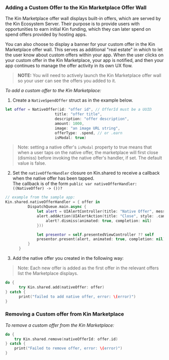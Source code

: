 ### Adding a Custom Offer to the Kin Marketplace Offer Wall ###

The Kin Marketplace offer wall displays built-in offers, which are served by the Kin Ecosystem Server. Their purpose is to provide users with opportunities to earn initial Kin funding, which they can later spend on spend offers provided by hosting apps.

You can also choose to display a banner for your custom offer in the Kin Marketplace offer wall. This serves as additional "real estate" in which to let the user know about custom offers within your app. When the user clicks on your custom offer in the Kin Marketplace, your app is notified, and then your app continues to manage the offer activity in its own UX flow.

>**NOTE:** You will need to actively launch the Kin Marketplace offer wall so your user can see the offers you added to it.

*To add a custom offer to the Kin Marketplace:*

1. Create a ```NativeSpendOffer``` struct as in the example below.

  ```swift
let offer = NativeOffer(id: "offer id", // OfferId must be a UUID
                        title: "offer title",
                        description: "offer description",
                        amount: 1000,
                        image: "an image URL string",
                        offerType: .spend, // or .earn
                        isModal: true)
```
> Note: setting a native offer's `isModal` property to true means that when a user taps on the native offer, the marketplace will first close (dismiss) before invoking the native offer's handler, if set. The default value is false.

2.	Set the  `nativeOfferHandler` closure on Kin.shared to receive a callback when the native offer has been tapped.</br>
The callback is of the form `public var nativeOfferHandler: ((NativeOffer) -> ())?`

  ```swift
// example from the sample app:
Kin.shared.nativeOfferHandler = { offer in
            DispatchQueue.main.async {
                let alert = UIAlertController(title: "Native Offer", message: "You tapped a native offer and the handler was invoked.", preferredStyle: .alert)
                alert.addAction(UIAlertAction(title: "Close", style: .cancel, handler: { [weak alert] action in
                    alert?.dismiss(animated: true, completion: nil)
                }))

                let presentor = self.presentedViewController ?? self
                presentor.present(alert, animated: true, completion: nil)
            }
        }
```

3.	Add the native offer you created in the following way:

  >Note: Each new offer is added as the first offer in the relevant offers list the Marketplace displays.

  ```swift
  do {
        try Kin.shared.add(nativeOffer: offer)
  } catch {
        print("failed to add native offer, error: \(error)")
  }
  ```

### Removing a Custom offer from Kin Marketplace ###

*To remove a custom offer from the Kin Marketplace:*

```swift
do {
    try Kin.shared.remove(nativeOfferId: offer.id)
} catch {
    print("Failed to remove offer, error: \(error)")
}
```
